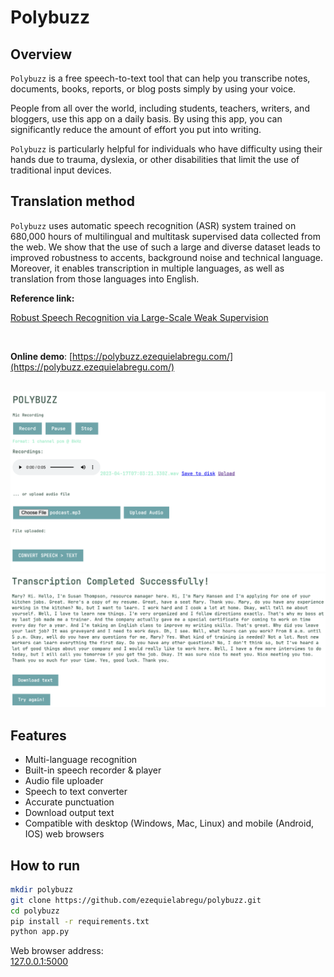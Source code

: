 # Polybuzz

## Overview

`Polybuzz` is a free speech-to-text tool that can help you transcribe notes, documents, books, reports, or blog posts simply by using your voice.

People from all over the world, including students, teachers, writers, and bloggers, use this app on a daily basis. By using this app, you can significantly reduce the amount of effort you put into writing.

`Polybuzz` is particularly helpful for individuals who have difficulty using their hands due to trauma, dyslexia, or other disabilities that limit the use of traditional input devices.

## Translation method

`Polybuzz` uses automatic speech recognition (ASR) system trained on 680,000 hours of multilingual and multitask supervised data collected from the web. We show that the use of such a large and diverse dataset leads to improved robustness to accents, background noise and technical language. Moreover, it enables transcription in multiple languages, as well as translation from those languages into English.

**Reference link:**

[Robust Speech Recognition via Large-Scale Weak Supervision](https://arxiv.org/pdf/2212.04356.pdf)

&nbsp;

**Online demo**:
[https://polybuzz.ezequielabregu.com/](https://polybuzz.ezequielabregu.com/)

&nbsp;
![polybuzz](/static/polybuzz-demo.png)
![result](/static/result.png)


## Features

- Multi-language recognition
- Built-in speech recorder & player
- Audio file uploader
- Speech to text converter
- Accurate punctuation
- Download output text
- Compatible with desktop (Windows, Mac, Linux) and mobile (Android, IOS) web browsers
  
## How to run

```bash
mkdir polybuzz
git clone https://github.com/ezequielabregu/polybuzz.git
cd polybuzz
pip install -r requirements.txt
python app.py
```

Web browser address:\
[127.0.0.1:5000](http://127.0.0.1:5000/)
